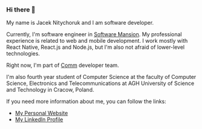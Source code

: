 ### Hi there 👋


My name is Jacek Nitychoruk and I am software developer.

Currently, I'm software engineer in [Software Mansion](https://swmansion.com/). My professional experience is related to web and mobile development. I work mostly with React Native, React.js and Node.js, but I'm also not afraid of lower-level technologies. 

Right now, I'm part of [Comm](https://comm.app/) developer team.

I'm also fourth year student of Computer Science at the faculty of Computer Science, Electronics and Telecommunications at AGH University of Science and Technology in Cracow, Poland.

If you need more information about me, you can follow the links: 

- [My Personal Website](https://nitychor.uk)
- [My LinkedIn Profile](https://www.linkedin.com/in/jacek-nitychoruk/)


<!--
**def-au1t/def-au1t** is a ✨ _special_ ✨ repository because its `README.md` (this file) appears on your GitHub profile.


Here are some ideas to get you started:

- 🔭 I’m currently working on ...
- 🌱 I’m currently learning ...
- 👯 I’m looking to collaborate on ...
- 🤔 I’m looking for help with ...
- 💬 Ask me about ...
- 📫 How to reach me: ...
- 😄 Pronouns: ...
- ⚡ Fun fact: ...
-->
